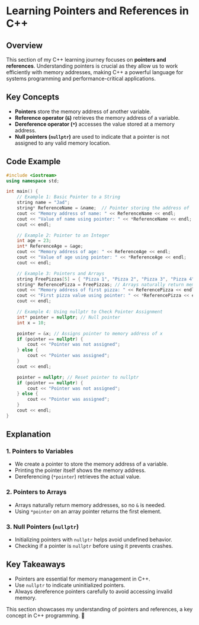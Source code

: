 # Learning Pointers and References in C++

## Overview
This section of my C++ learning journey focuses on **pointers and references**. Understanding pointers is crucial as they allow us to work efficiently with memory addresses, making C++ a powerful language for systems programming and performance-critical applications.

## Key Concepts
- **Pointers** store the memory address of another variable.
- **Reference operator (`&`)** retrieves the memory address of a variable.
- **Dereference operator (`*`)** accesses the value stored at a memory address.
- **Null pointers (`nullptr`)** are used to indicate that a pointer is not assigned to any valid memory location.

## Code Example
```cpp
#include <iostream>
using namespace std;

int main() {
    // Example 1: Basic Pointer to a String
    string name = "Jad";
    string* ReferenceName = &name;  // Pointer storing the address of 'name'
    cout << "Memory address of name: " << ReferenceName << endl;
    cout << "Value of name using pointer: " << *ReferenceName << endl;
    cout << endl;

    // Example 2: Pointer to an Integer
    int age = 23;
    int* ReferenceAge = &age;
    cout << "Memory address of age: " << ReferenceAge << endl;
    cout << "Value of age using pointer: " << *ReferenceAge << endl;
    cout << endl;

    // Example 3: Pointers and Arrays
    string FreePizzas[5] = { "Pizza 1", "Pizza 2", "Pizza 3", "Pizza 4", "Pizza 5" };
    string* ReferencePizza = FreePizzas; // Arrays naturally return memory addresses
    cout << "Memory address of first pizza: " << ReferencePizza << endl;
    cout << "First pizza value using pointer: " << *ReferencePizza << endl;
    cout << endl;

    // Example 4: Using nullptr to Check Pointer Assignment
    int* pointer = nullptr; // Null pointer
    int x = 10;

    pointer = &x; // Assigns pointer to memory address of x
    if (pointer == nullptr) {
        cout << "Pointer was not assigned";
    } else {
        cout << "Pointer was assigned";
    }
    cout << endl;

    pointer = nullptr; // Reset pointer to nullptr
    if (pointer == nullptr) {
        cout << "Pointer was not assigned";
    } else {
        cout << "Pointer was assigned";
    }
    cout << endl;
}
```

## Explanation

### 1. **Pointers to Variables**
   - We create a pointer to store the memory address of a variable.
   - Printing the pointer itself shows the memory address.
   - Dereferencing (`*pointer`) retrieves the actual value.

### 2. **Pointers to Arrays**
   - Arrays naturally return memory addresses, so no `&` is needed.
   - Using `*pointer` on an array pointer returns the first element.

### 3. **Null Pointers (`nullptr`)**
   - Initializing pointers with `nullptr` helps avoid undefined behavior.
   - Checking if a pointer is `nullptr` before using it prevents crashes.

## Key Takeaways
- Pointers are essential for memory management in C++.
- Use `nullptr` to indicate uninitialized pointers.
- Always dereference pointers carefully to avoid accessing invalid memory.

This section showcases my understanding of pointers and references, a key concept in C++ programming. 🚀
